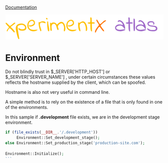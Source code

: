 [Documentation](README.md)

![xperimentx atlas](images/atlas.png) 


# Environment


Do not blindly trust in $_SERVER['HTTP_HOST'] or $_SERVER['SERVER_NAME'] ,
under certain circumstances these values reflects the hostname supplied by the client,
which can be spoofed. 
 
Hostname is also not very useful in command line.

A simple method is to rely on the existence of a file that is only found in one of the environments.

In this sample if **.development** file exists, we are in the development stage environment.

````php 
if (file_exists(__DIR__.'/.development'))
     Environment::Set_development_stage();
else Environment::Set_production_stage('production-site.com');

Environment::Initialize();
```


